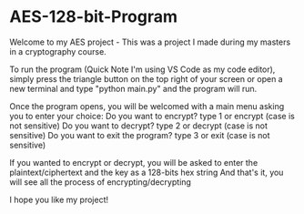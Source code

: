 # AES-128-bit-Program

Welcome to my AES project - This was a project I made during my masters in a cryptography course.

To run the program (Quick Note I'm using VS Code as my code editor), simply press the triangle button on the top right of your screen or open a new terminal and type "python main.py" and the program will run.

Once the program opens, you will be welcomed with a main menu asking you to enter your choice:
Do you want to encrypt? type 1 or encrypt (case is not sensitive)
Do you want to decrypt? type 2 or decrypt (case is not sensitive)
Do you want to exit the program? type 3 or exit (case is not sensitive)

If you wanted to encrypt or decrypt, you will be asked to enter the plaintext/ciphertext and the key as a 128-bits hex string
And that's it, you will see all the process of encrypting/decrypting

I hope you like my project!
